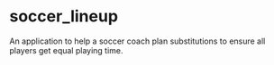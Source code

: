 # soccer_lineup
An application to help a soccer coach plan substitutions to ensure all players get equal playing time.
